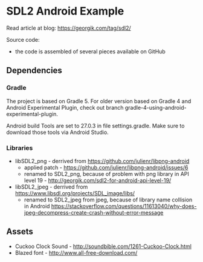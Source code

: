 # SDL2 Android Example

Read article at blog: https://georgik.com/tag/sdl2/

Source code:

 - the code is assembled of several pieces available on GitHub

## Dependencies

### Gradle

The project is based on Gradle 5. For older version based on Gradle 4 and Android Experimental Plugin, check out branch gradle-4-using-android-experimental-plugin.

Android build Tools are set to 27.0.3 in file settings.gradle. Make sure to download those tools via Android Studio.


### Libraries

- libSDL2_png - derrived from https://github.com/julienr/libpng-android
    - applied patch - https://github.com/julienr/libpng-android/issues/6
    - renamed to SDL2_png, because of problem with png library in API level 19 - http://georgik.com/sdl2-for-android-api-level-19/
- libSDL2_jpeg - derrived from https://www.libsdl.org/projects/SDL_image/libs/
    - renamed to SDL2_jpeg from jpeg, because of library name collision in Android 
    https://stackoverflow.com/questions/11613040/why-does-jpeg-decompress-create-crash-without-error-message    


## Assets
- Cuckoo Clock Sound - http://soundbible.com/1261-Cuckoo-Clock.html
- Blazed font - http://www.all-free-download.com/
